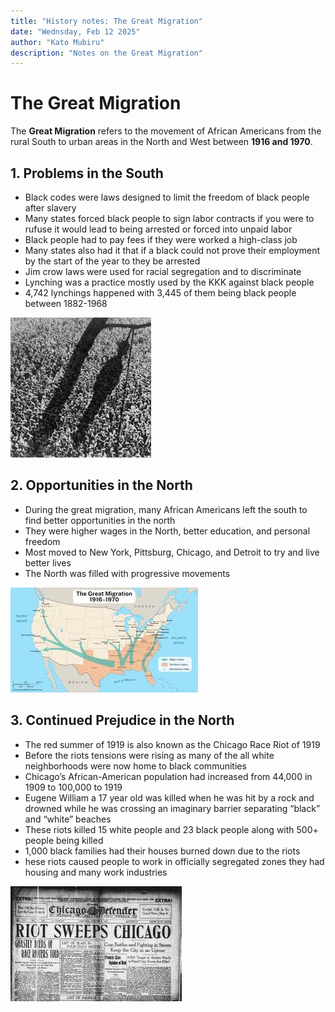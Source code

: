 ```yaml
---
title: "History notes: The Great Migration"
date: "Wednsday, Feb 12 2025"
author: "Kato Mubiru"
description: "Notes on the Great Migration"
---
```

# The Great Migration

The **Great Migration** refers to the movement of African Americans from the rural South to urban areas in the North and West between **1916 and 1970**.

## 1. Problems in the South
* Black codes were laws designed to limit the freedom of black people after slavery
* Many states forced black people to sign labor contracts if you were to rufuse it would lead to being arrested or forced into unpaid labor
* Black people had to pay fees if they were worked a high-class job
* Many states also had it that if a black could not prove their employment by the start of the year to they be arrested
* Jim crow laws were used for racial segregation and to discriminate
* Lynching was a practice mostly used by the KKK against black people
* 4,742 lynchings happened with 3,445 of them being black people between 1882-1968

![Lynching](Images/lynch.jpeg "Lynching")
## 2. Opportunities in the North
* During the great migration, many African Americans left the south to find better opportunities in the north
* They were higher wages in the North, better education, and personal freedom
* Most moved to New York, Pittsburg, Chicago, and Detroit to try and live better lives
* The North was filled with progressive movements

![Great Migration](Images/migration.jpeg "Great Migration")

## 3. Continued Prejudice in the North
* The red summer of 1919 is also known as the Chicago Race Riot of 1919
* Before the riots tensions were rising as many of the all white neighborhoods were now home to black communities
* Chicago’s African-American population had increased from 44,000 in 1909 to 100,000 to 1919
* Eugene William a 17 year old was killed when he was hit by a rock and drowned while he was crossing an imaginary barrier separating “black” and “white” beaches
* These riots killed 15 white people and 23 black people along with 500+ people being killed
* 1,000 black families had their houses burned down due to the riots
* hese riots caused people to work in officially segregated zones they had housing and many work industries

![Red Summer](Images/red.jpeg "Red Summer")




